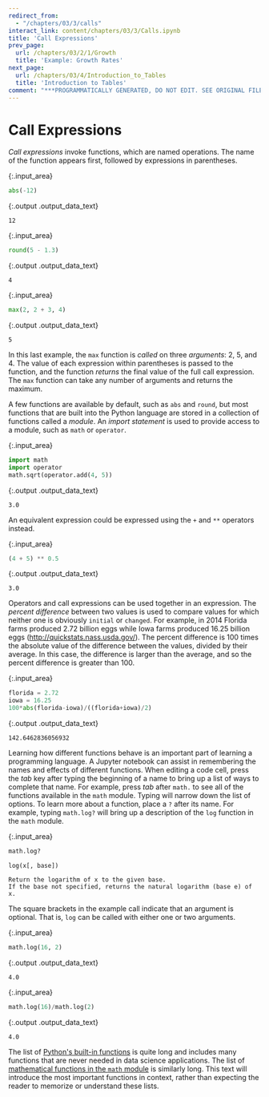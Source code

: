 ```yaml
---
redirect_from:
  - "/chapters/03/3/calls"
interact_link: content/chapters/03/3/Calls.ipynb
title: 'Call Expressions'
prev_page:
  url: /chapters/03/2/1/Growth
  title: 'Example: Growth Rates'
next_page:
  url: /chapters/03/4/Introduction_to_Tables
  title: 'Introduction to Tables'
comment: "***PROGRAMMATICALLY GENERATED, DO NOT EDIT. SEE ORIGINAL FILES IN /content***"
---
```


# Call Expressions

*Call expressions* invoke functions, which are named operations. The name of the function appears first, followed by expressions in parentheses. 



{:.input_area}
```python
abs(-12)
```





{:.output .output_data_text}
```
12
```





{:.input_area}
```python
round(5 - 1.3)
```





{:.output .output_data_text}
```
4
```





{:.input_area}
```python
max(2, 2 + 3, 4)
```





{:.output .output_data_text}
```
5
```



In this last example, the `max` function is *called* on three *arguments*: 2, 5, and 4. The value of each expression within parentheses is passed to the function, and the function *returns* the final value of the full call expression. The `max` function can take any number of arguments and returns the maximum.

A few functions are available by default, such as `abs` and `round`, but most functions that are built into the Python language are stored in a collection of functions called a *module*. An *import statement* is used to provide access to a module, such as `math` or `operator`.



{:.input_area}
```python
import math
import operator
math.sqrt(operator.add(4, 5))
```





{:.output .output_data_text}
```
3.0
```



An equivalent expression could be expressed using the `+` and `**` operators instead.



{:.input_area}
```python
(4 + 5) ** 0.5
```





{:.output .output_data_text}
```
3.0
```



Operators and call expressions can be used together in an expression. The *percent difference* between two values is used to compare values for which neither one is obviously `initial` or `changed`. For example, in 2014 Florida farms produced 2.72 billion eggs while Iowa farms produced 16.25 billion eggs (http://quickstats.nass.usda.gov/). The percent difference is 100 times the absolute value of the difference between the values, divided by their average. In this case, the difference is larger than the average, and so the percent difference is greater than 100.



{:.input_area}
```python
florida = 2.72
iowa = 16.25
100*abs(florida-iowa)/((florida+iowa)/2)
```





{:.output .output_data_text}
```
142.6462836056932
```



Learning how different functions behave is an important part of learning a programming language. A Jupyter notebook can assist in remembering the names and effects of different functions. When editing a code cell, press the *tab* key after typing the beginning of a name to bring up a list of ways to complete that name. For example, press *tab* after `math.` to see all of the functions available in the `math` module. Typing will narrow down the list of options. To learn more about a function, place a `?` after its name. For example, typing `math.log?` will bring up a description of the `log` function in the `math` module.



{:.input_area}
```python
math.log?
```


    log(x[, base])

    Return the logarithm of x to the given base.
    If the base not specified, returns the natural logarithm (base e) of x.

The square brackets in the example call indicate that an argument is optional. That is, `log` can be called with either one or two arguments.



{:.input_area}
```python
math.log(16, 2)
```





{:.output .output_data_text}
```
4.0
```





{:.input_area}
```python
math.log(16)/math.log(2)
```





{:.output .output_data_text}
```
4.0
```



The list of [Python's built-in functions](https://docs.python.org/3/library/functions.html) is quite long and includes many functions that are never needed in data science applications. The list of [mathematical functions in the `math` module](https://docs.python.org/3/library/math.html) is similarly long. This text will introduce the most important functions in context, rather than expecting the reader to memorize or understand these lists.
